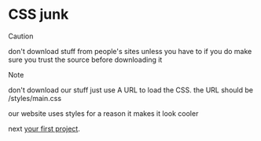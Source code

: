 # CSS junk
> [!CAUTION]
> don't download stuff from people's sites unless you have to if you do make sure you trust the source before downloading it

> [!NOTE]
> don't download our stuff just use A URL to load the CSS.
> the URL should be /styles/main.css

our website uses styles for a reason it makes it look cooler

next [your first project](3.md).

